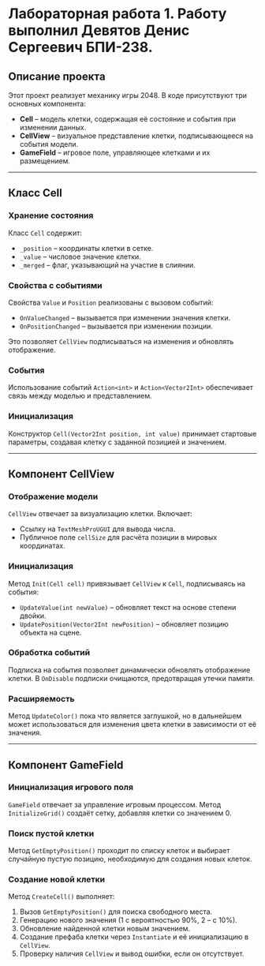 # Лабораторная работа 1. Работу выполнил Девятов Денис Сергеевич БПИ-238.

## Описание проекта
Этот проект реализует механику игры 2048. В коде присутствуют три основных компонента:
- **Cell** – модель клетки, содержащая её состояние и события при изменении данных.
- **CellView** – визуальное представление клетки, подписывающееся на события модели.
- **GameField** – игровое поле, управляющее клетками и их размещением.

---

## Класс Cell

### Хранение состояния
Класс `Cell` содержит:
- `_position` – координаты клетки в сетке.
- `_value` – числовое значение клетки.
- `_merged` – флаг, указывающий на участие в слиянии.

### Свойства с событиями
Свойства `Value` и `Position` реализованы с вызовом событий:
- `OnValueChanged` – вызывается при изменении значения клетки.
- `OnPositionChanged` – вызывается при изменении позиции.

Это позволяет `CellView` подписываться на изменения и обновлять отображение.

### События
Использование событий `Action<int>` и `Action<Vector2Int>` обеспечивает связь между моделью и представлением.

### Инициализация
Конструктор `Cell(Vector2Int position, int value)` принимает стартовые параметры, создавая клетку с заданной позицией и значением.

---

## Компонент CellView

### Отображение модели
`CellView` отвечает за визуализацию клетки. Включает:
- Ссылку на `TextMeshProUGUI` для вывода числа.
- Публичное поле `cellSize` для расчёта позиции в мировых координатах.

### Инициализация
Метод `Init(Cell cell)` привязывает `CellView` к `Cell`, подписываясь на события:
- `UpdateValue(int newValue)` – обновляет текст на основе степени двойки.
- `UpdatePosition(Vector2Int newPosition)` – обновляет позицию объекта на сцене.

### Обработка событий
Подписка на события позволяет динамически обновлять отображение клетки. В `OnDisable` подписки очищаются, предотвращая утечки памяти.

### Расширяемость
Метод `UpdateColor()` пока что является заглушкой, но в дальнейшем может использоваться для изменения цвета клетки в зависимости от её значения.

---

## Компонент GameField

### Инициализация игрового поля
`GameField` отвечает за управление игровым процессом. Метод `InitializeGrid()` создаёт сетку, добавляя клетки со значением 0.

### Поиск пустой клетки
Метод `GetEmptyPosition()` проходит по списку клеток и выбирает случайную пустую позицию, необходимую для создания новых клеток.

### Создание новой клетки
Метод `CreateCell()` выполняет:
1. Вызов `GetEmptyPosition()` для поиска свободного места.
2. Генерацию нового значения (1 с вероятностью 90%, 2 – с 10%).
3. Обновление найденной клетки новым значением.
4. Создание префаба клетки через `Instantiate` и её инициализацию в `CellView`.
5. Проверку наличия `CellView` и вывод ошибки, если он отсутствует.
